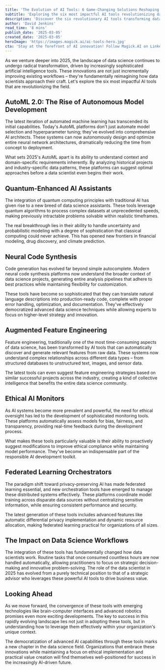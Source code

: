```yaml
---
title: 'The Evolution of AI Tools: 6 Game-Changing Solutions Reshaping Data Science in 2025'
subtitle: 'Exploring the six most impactful AI tools revolutionizing data science'
description: 'Discover the six revolutionary AI tools transforming data science in 2025, from AutoML 2.0 to Federated Learning Orchestrators. Learn how these innovations are reshaping workflows and creating new possibilities in the field.'
author: 'David Jenkins'
read_time: '8 mins'
publish_date: '2025-03-05'
created_date: '2025-03-05'
heroImage: 'https://images.magick.ai/ai-tools-hero.jpg'
cta: 'Stay at the forefront of AI innovation! Follow Magick.AI on LinkedIn for regular updates on cutting-edge developments in AI tools and data science transformations.'
---
```


As we venture deeper into 2025, the landscape of data science continues to undergo radical transformation, driven by increasingly sophisticated artificial intelligence tools. These innovations are not just incrementally improving existing workflows – they're fundamentally reimagining how data scientists approach their craft. Let's explore the six most impactful AI tools that are revolutionizing the field.

## AutoML 2.0: The Rise of Autonomous Model Development

The latest iteration of automated machine learning has transcended its initial capabilities. Today's AutoML platforms don't just automate model selection and hyperparameter tuning; they've evolved into comprehensive AI architects. These systems can now autonomously design and optimize entire neural network architectures, dramatically reducing the time from concept to deployment.

What sets 2025's AutoML apart is its ability to understand context and domain-specific requirements inherently. By analyzing historical projects and industry-specific data patterns, these platforms can suggest optimal approaches before a data scientist even begins their work.

## Quantum-Enhanced AI Assistants

The integration of quantum computing principles with traditional AI has given rise to a new breed of data science assistants. These tools leverage quantum algorithms to process complex datasets at unprecedented speeds, making previously intractable problems solvable within realistic timeframes.

The real breakthrough lies in their ability to handle uncertainty and probabilistic modeling with a degree of sophistication that classical computing could never achieve. This has opened new frontiers in financial modeling, drug discovery, and climate prediction.

## Neural Code Synthesis

Code generation has evolved far beyond simple autocomplete. Modern neural code synthesis platforms now understand the broader context of data science projects, generating entire analysis pipelines that adhere to best practices while maintaining flexibility for customization.

These tools have become so sophisticated that they can translate natural language descriptions into production-ready code, complete with proper error handling, optimization, and documentation. They've effectively democratized advanced data science techniques while allowing experts to focus on higher-level strategy and innovation.

## Augmented Feature Engineering

Feature engineering, traditionally one of the most time-consuming aspects of data science, has been transformed by AI tools that can automatically discover and generate relevant features from raw data. These systems now understand complex relationships across different data types – from structured databases to unstructured text, images, and sensor data.

The latest tools can even suggest feature engineering strategies based on similar successful projects across the industry, creating a kind of collective intelligence that benefits the entire data science community.

## Ethical AI Monitors

As AI systems become more prevalent and powerful, the need for ethical oversight has led to the development of sophisticated monitoring tools. These platforms automatically assess models for bias, fairness, and transparency, providing real-time feedback during the development process.

What makes these tools particularly valuable is their ability to proactively suggest modifications to improve ethical compliance while maintaining model performance. They've become an indispensable part of the responsible AI development toolkit.

## Federated Learning Orchestrators

The paradigm shift toward privacy-preserving AI has made federated learning essential, and new orchestration tools have emerged to manage these distributed systems effectively. These platforms coordinate model training across disparate data sources without centralizing sensitive information, while ensuring consistent performance and security.

The latest generation of these tools includes advanced features like automatic differential privacy implementation and dynamic resource allocation, making federated learning practical for organizations of all sizes.

## The Impact on Data Science Workflows

The integration of these tools has fundamentally changed how data scientists work. Routine tasks that once consumed countless hours are now handled automatically, allowing practitioners to focus on strategic decision-making and innovative problem-solving. The role of the data scientist in 2025 has evolved from a purely technical position to that of a strategic advisor who leverages these powerful AI tools to drive business value.

## Looking Ahead

As we move forward, the convergence of these tools with emerging technologies like brain-computer interfaces and advanced robotics promises even more exciting developments. The key to success in this rapidly evolving landscape lies not just in adopting these tools, but in understanding how to leverage them effectively within your organization's unique context.

The democratization of advanced AI capabilities through these tools marks a new chapter in the data science field. Organizations that embrace these innovations while maintaining a focus on ethical implementation and practical value creation will find themselves well-positioned for success in the increasingly AI-driven future.